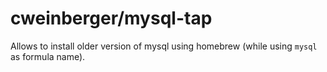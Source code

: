 # cweinberger/mysql-tap

Allows to install older version of mysql using homebrew (while using `mysql` as formula name).
